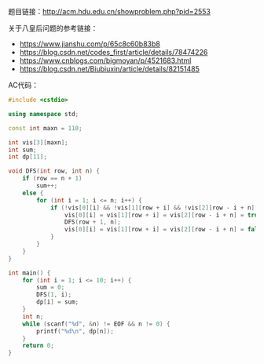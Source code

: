 题目链接：<http://acm.hdu.edu.cn/showproblem.php?pid=2553>

关于八皇后问题的参考链接：

* <https://www.jianshu.com/p/65c8c60b83b8>
* <https://blog.csdn.net/codes_first/article/details/78474226>
* <https://www.cnblogs.com/bigmoyan/p/4521683.html>
* <https://blog.csdn.net/Biubiuxin/article/details/82151485>



AC代码：

```c++
#include <cstdio>

using namespace std;

const int maxn = 110;

int vis[3][maxn];
int sum;
int dp[11];

void DFS(int row, int n) {
    if (row == n + 1)
        sum++;
    else {
        for (int i = 1; i <= n; i++) {
            if (!vis[0][i] && !vis[1][row + i] && !vis[2][row - i + n]) {
                vis[0][i] = vis[1][row + i] = vis[2][row - i + n] = true;
                DFS(row + 1, n);
                vis[0][i] = vis[1][row + i] = vis[2][row - i + n] = false;
            }
        }
    }
}

int main() {
    for (int i = 1; i <= 10; i++) {
        sum = 0;
        DFS(1, i);
        dp[i] = sum;
    }
    int n;
    while (scanf("%d", &n) != EOF && n != 0) {
        printf("%d\n", dp[n]);
    }
    return 0;
}
```

